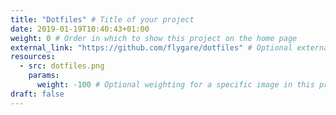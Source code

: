 ```yaml
---
title: "Dotfiles" # Title of your project
date: 2019-01-19T10:40:43+01:00
weight: 0 # Order in which to show this project on the home page
external_link: "https://github.com/flygare/dotfiles" # Optional external link instead of modal
resources:
  - src: dotfiles.png
    params:
      weight: -100 # Optional weighting for a specific image in this project folder
draft: false
---
```

